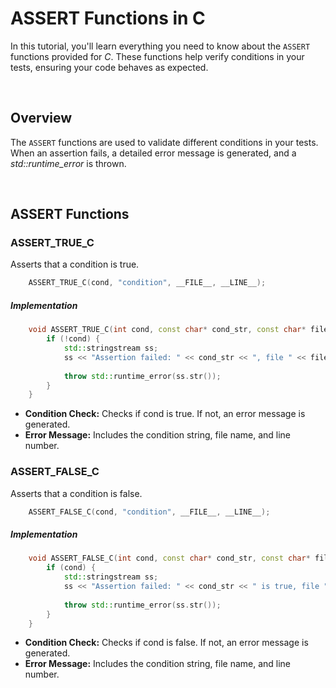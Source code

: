 # ASSERT Functions in C
In this tutorial, you'll learn everything you need to know about the `ASSERT` functions provided for *C*. These functions help verify conditions in your tests, ensuring your code behaves as expected.

<br>

## Overview
The `ASSERT` functions are used to validate different conditions in your tests. When an assertion fails, a detailed error message is generated, and a *std::runtime_error* is thrown.

<br>

## ASSERT Functions
### ASSERT_TRUE_C
Asserts that a condition is true.

```C
    ASSERT_TRUE_C(cond, "condition", __FILE__, __LINE__);    
```

##### Implementation
```Cpp
    void ASSERT_TRUE_C(int cond, const char* cond_str, const char* file, int line) {
        if (!cond) {
            std::stringstream ss;
            ss << "Assertion failed: " << cond_str << ", file " << file << ", line " << line;
            
            throw std::runtime_error(ss.str());
        }
    }
```
- **Condition Check:** Checks if cond is true. If not, an error message is generated.
- **Error Message:** Includes the condition string, file name, and line number.

### ASSERT_FALSE_C
Asserts that a condition is false.

```C
    ASSERT_FALSE_C(cond, "condition", __FILE__, __LINE__);   
```

##### Implementation
```Cpp
    void ASSERT_FALSE_C(int cond, const char* cond_str, const char* file, int line) {
        if (cond) {
            std::stringstream ss;
            ss << "Assertion failed: " << cond_str << " is true, file " << file << ", line " << line;
            
            throw std::runtime_error(ss.str());
        }
    }
```
- **Condition Check:** Checks if cond is false. If not, an error message is generated.
- **Error Message:** Includes the condition string, file name, and line number.